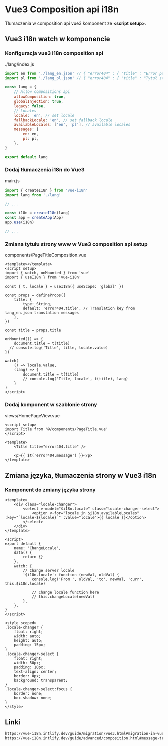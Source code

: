 # Vue3 Composition api i18n
Tłumaczenia w composition api vue3 komponent ze **<script setup\>**.

## Vue3 i18n watch w komponencie

### Konfiguracja vue3 i18n composition api
./lang/index.js
```js
import en from './lang_en.json' // { "error404" : { "title" : "Error page title here"}}
import pl from './lang_pl.json' // { "error404" : { "title" : "Tytuł strony tutaj"}}

const lang = {
	// Allow compositions api
	allowComposition: true, 
	globalInjection: true,
	legacy: false,
	// Locales
	locale: 'en', // set locale
	fallbackLocale: 'en', // set fallback locale
	availableLocales: ['en', 'pl'], // available locales
	messages: {
		en: en,
		pl: pl,
	},
}

export default lang
```

### Dodaj tłumaczenia i18n do Vue3
main.js
```js
import { createI18n } from 'vue-i18n'
import lang from './lang'

// ...

const i18n = createI18n(lang)
const app = createApp(App)
app.use(i18n)

// ...
```

### Zmiana tytułu strony www w Vue3 composition api setup
components/PageTitleComposition.vue
```vue
<template></template>
<script setup>
import { watch, onMounted } from 'vue'
import { useI18n } from 'vue-i18n'

const { t, locale } = useI18n({ useScope: 'global' })

const props = defineProps({
	title: {
		type: String,
		default: 'error404.title', // Translation key from lang_en.json translation messages
	},
})

const title = props.title

onMounted(() => {
	document.title = t(title)
  // console.log('Title', title, locale.value)
})

watch(
	() => locale.value,
	(lang) => {
		document.title = t(title)
		// console.log('Title, locale', t(title), lang)
	}
)
</script>
```

### Dodaj komponent w szablonie strony
views/HomePageView.vue
```vue
<script setup>
import Title from '@/components/PageTitle.vue'
</script>

<template>
	<Title title="error404.title" />
  
	<p>{{ $t('error404.message') }}</p>
</template>
```

## Zmiana języka, tłumaczenia strony w Vue3 i18n

### Komponent do zmiany języka strony
```vue
<template>
	<div class="locale-changer">
		<select v-model="$i18n.locale" class="locale-changer-select">
			<option v-for="locale in $i18n.availableLocales" :key="`locale-${locale}`" :value="locale">{{ locale }}</option>
		</select>
	</div>
</template>

<script>
export default {
	name: 'ChangeLocale',
	data() {
		return {}
	},
	watch: {
		// Change server locale
		'$i18n.locale': function (newVal, oldVal) {
			console.log('From ', oldVal, 'to', newVal, 'curr', this.$i18n.locale)
			
			// Change locale function here
			// this.changeLocale(newVal)
		},
	},
}
</script>

<style scoped>
.locale-changer {
	float: right;
	width: auto;
	height: auto;
	padding: 15px;
}
.locale-changer-select {
	float: right;
	width: 50px;
	padding: 10px;
	text-align: center;
	border: 0px;
	background: transparent;
}
.locale-changer-select:focus {
	border: none;
	box-shadow: none;
}
</style>
```

## Linki
```sh
https://vue-i18n.intlify.dev/guide/migration/vue3.html#migration-in-vue-3
https://vue-i18n.intlify.dev/guide/advanced/composition.html#message-translation
```
